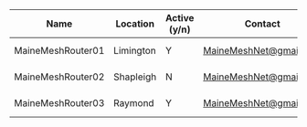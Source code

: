 | Name               | Location      | Active (y/n) | Contact                | Notes         |
| ------------------ | ------------- |--------------|------------------------|---------------|
| MaineMeshRouter01  | Limington     | Y            | MaineMeshNet@gmail.com | Solar, 11.1Wh |
| MaineMeshRouter02  | Shapleigh     | N            | MaineMeshNet@gmail.com | Solar, 11.1Wh |
| MaineMeshRouter03  | Raymond       | Y            | MaineMeshNet@gmail.com | Solar, 11.1Wh |

